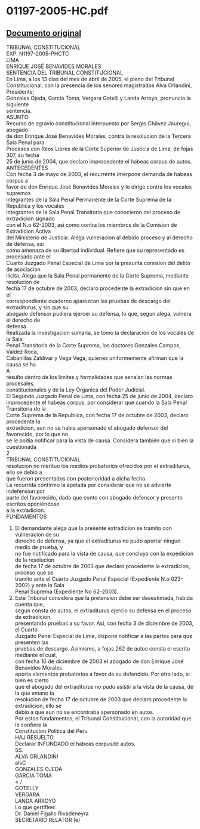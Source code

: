 
01197-2005-HC.pdf
=================
  
[Documento original](https://tc.gob.pe/jurisprudencia/2006/01197-2005-HC.pdf)  
---  
TRIBUNAL CONSTITUCIONAL  
EXP. N1197-2005-PHCTC  
LIMA  
ENRIQUE JOSÉ BENAVIDES MORALES  
SENTENCIA DEL TRIBUNAL CONSTITUCIONAL  
En Lima, a los 13 dias del mes de abril de 2005, el pleno del Tribunal  
Constitucional, con la presencia de los senores magistrados Alva Orlandini, Presidente;  
Gonzales Ojeda, Garcia Toma, Vergara Gotelli y Landa Arroyo, pronuncia la siguiente  
sentencia.  
ASUNTO  
Recurso de agravio constitucional interpuesto por Sergio Châvez Jauregui, abogado  
de don Enrique José Benavides Morales, contra la resolucion de la Tercera Sala Penal para  
Procesos con Reos Libres de la Corte Superior de Justicia de Lima, de fojas 307, su fecha  
25 de junio de 2004, que declaro improcedente el habeas corpus de autos.  
ANTECEDENTES  
Con fecha 3 de mayo de 2003, el recurrente interpone demanda de habeas corpus a  
favor de don Enrique José Benavides Morales y lo dirige contra los vocales supremos  
integrantes de la Sala Penal Permanente de la Corte Suprema de la Republica y los vocales  
integrantes de la Sala Penal Transitoria que conocieron del proceso de extradicion signado  
con el N.o 62-2003, asi como contra los miembros de la Comision de Extradicion Activa  
del Ministerio de Justicia. Alega vulneracion al debido proceso y al derecho de defensa, asi  
como amenaza de su libertad individual. Refiere que su representado es procesado ante el  
Cuarto Juzgado Penal Especial de Lima por la presunta comision del delito de asociacion  
ilicita. Alega que la Sala Penal permanente de la Corte Suprema, mediante resolucion de  
fecha 17 de octubre de 2003, declaro procedente la extradicion sin que en el  
correspondiente cuaderno aparezcan las pruebas de descargo del extraditurus, y sin que su  
abogado defensor pudiera ejercer su defensa, lo que, segun alega, vulnera el derecho de  
defensa.  
Realizada la investigacion sumaria, se tomo la declaracion de los vocales de la Sala  
Penal Transitoria de la Corte Suprema, los doctores Gonzales Campos, Valdez Roca,  
Cabanillas Zaldivar y Vega Vega, quienes uniformemente afirman que la causa se ha  
A  
résulto dentro de los limites y formalidades que senalan las normas procesales,  
constitucionales y de la Ley Organica del Poder Judicial.  
El Segundo Juzgado Penal de Lima, con fecha 25 de junio de 2004, declaro  
improcedente el habeas corpus, por considerar que cuando la Sala Penal Transitoria de la  
Corte Suprema de la Republica, con fecha 17 de octubre de 2003, declaro procedente la  
extradicion, aun no se habia apersonado el abogado defensor del favorecido, por lo que no  
se le podia notificar para la vista de causa. Considera también que si bien la cuestionada  
2  
TRIBUNAL CONSTITUCIONAL  
resolucion no merituo los medios probatorios ofrecidos por el extraditurus, ello se debio a  
que fueron presentados con posterioridad a dicha fecha.  
La recurrida confirmo la apelada por considerar que no se advierte indefension por  
parte del favorecido, dado que conto con abogado defensor y presento escritos oponiéndose  
a la extradicion.  
FUNDAMENTOS  
1. El demandante alega que la presente extradicion se tramito con vulneracion de su  
derecho de defensa, ya que el extraditurus no pudo aportar ningun medio de prueba, y  
no fue notificado para la vista de causa, que concluyo con la expedicion de la resolucion  
de fecha 17 de octubre de 2003 que declaro procedente la extradicion, proceso que se  
tramito ante el Cuarto Juzgado Penal Especial (Expediente N.o 023-2002) y ante la Sala  
Penal Suprema (Expediente No 62-2003).  
2. Este Tribunal considera que la pretension debe ser desestimada, habida cuenta que,  
segun consta de autos, el extraditurus ejercio su defensa en el proceso de extradicion,  
presentando pruebas a su favor. Asi, con fecha 3 de diciembre de 2003, el Cuarto  
Juzgado Penal Especial de Lima, dispone notificar a las partes para que presenten las  
pruebas de descargo. Asimismo, a fojas 262 de autos consta el escrito mediante el cual,  
con fecha 16 de diciembre de 2003 el abogado de don Enrique José Benavides Morales  
aporta elementos probatorios a favor de su defendido. Por otro lado, si bien es cierto  
que el abogado del extraditurus no pudo asistir a la vista de la causa, de la que emano la  
resolucion de fecha 17 de octubre de 2003 que declaro procedente la extradicion, ello se  
debio a que aun no se encontraba apersonado en autos.  
Por estos fundamentos, el Tribunal Constitucional, con la autoridad que le confiere la  
Constitucion Politica del Peru  
HAJ RESUELTO  
Declarar INFUNDADO el habeas corpusdé autos.  
SS.  
ALVA ORLANDINI  
alsC  
GONZALES OJEDA  
GARCIA TOMA  
< /  
GOTELLY  
VERGARA  
LANDA ARROYO  
Lo que gertifiee:  
Dr. Daniel Figallo Rivadeneyra  
SECRETARIO RELATOR (e)